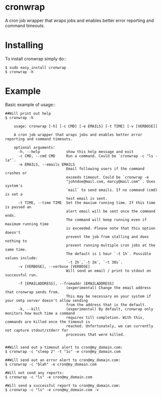 cronwrap
===========================================

A cron job wrapper that wraps jobs and enables better error reporting and command timeouts.


Installing
===========

To install cronwrap simply do::

    $ sudo easy_install cronwrap
    $ cronwrap -h


Example
===========

Basic example of usage::

    ##Will print out help
    $ cronwrap -h

        usage: cronwrap [-h] [-c CMD] [-e EMAILS] [-t TIME] [-v [VERBOSE]]

        A cron job wrapper that wraps jobs and enables better error reporting and command timeouts.

        optional arguments:
          -h, --help            show this help message and exit
          -c CMD, --cmd CMD     Run a command. Could be `cronwrap -c "ls -la"`.
          -e EMAILS, --emails EMAILS
                                Email following users if the command crashes or
                                exceeds timeout. Could be `cronwrap -e
                                "johndoe@mail.com, marcy@mail.com"`. Uses system's
                                `mail` to send emails. If no command (cmd) is set a
                                test email is sent.
          -t TIME, --time TIME  Set the maxium running time. If this time is passed an
                                alert email will be sent once the command ends.
                                The command will keep running even if maximum running time
                                is exceeded. Please note that this option doesn't
                                prevent the job from stalling and does nothing to
                                prevent running multiple cron jobs at the same time.
                                The default is 1 hour `-t 1h`. Possible values include:
                                `-t 2h`,`-t 2m`, `-t 30s`.
          -v [VERBOSE], --verbose [VERBOSE]
                                Will send an email / print to stdout on successful run.

          -f [EMAILADDRESS], --fromaddr [EMAILADDRESS] 
                                (experimental) Change the email address that cronwrap sends from.
                                This may be necessary on your system if your smtp server doesn't allow sending 
                                from the address that is the default.
          -k, --kill            (experimental) By default, cronwrap only monitors how much time a command
                                requires till completion. With this, commands are killed once the timeout is
                                reached. Unfortunately, we can currently not capture stdout/stderr for 
                                processes that were killed.


    ##Will send out a timeout alert to cron@my_domain.com:
    $ cronwrap -c "sleep 2" -t "1s" -e cron@my_domain.com

    ##Will send out an error alert to cron@my_domain.com:
    $ cronwrap -c "blah" -e cron@my_domain.com

    #Will not send any reports:
    $ cronwrap -c "ls" -e cron@my_domain.com

    #Will send a successful report to cron@my_domain.com:
    $ cronwrap -c "ls" -e cron@my_domain.com -v
